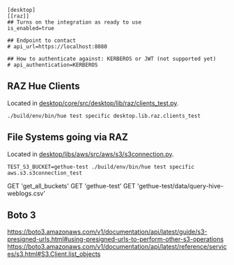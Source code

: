 

    [desktop]
    [[raz]]
    ## Turns on the integration as ready to use
    is_enabled=true

    ## Endpoint to contact
    # api_url=https://localhost:8080

    ## How to authenticate against: KERBEROS or JWT (not supported yet)
    # api_authentication=KERBEROS


## RAZ Hue Clients

Located in [desktop/core/src/desktop/lib/raz/clients_test.py](desktop/core/src/desktop/lib/raz/clients_test.py).

    ./build/env/bin/hue test specific desktop.lib.raz.clients_test


## File Systems going via RAZ

Located in [desktop/libs/aws/src/aws/s3/s3connection.py](desktop/libs/aws/src/aws/s3/s3connection.py).

    TEST_S3_BUCKET=gethue-test ./build/env/bin/hue test specific aws.s3.s3connection_test

  GET 'get_all_buckets'
  GET 'gethue-test'
  GET 'gethue-test/data/query-hive-weblogs.csv'


## Boto 3

https://boto3.amazonaws.com/v1/documentation/api/latest/guide/s3-presigned-urls.html#using-presigned-urls-to-perform-other-s3-operations
https://boto3.amazonaws.com/v1/documentation/api/latest/reference/services/s3.html#S3.Client.list_objects

